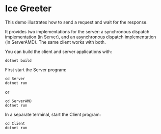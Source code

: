# Ice Greeter

This demo illustrates how to send a request and wait for the response.

It provides two implementations for the server: a synchronous dispatch implementation (in Server), and an asynchronous
dispatch implementation (in ServerAMD). The same client works with both.

You can build the client and server applications with:

``` shell
dotnet build
```

First start the Server program:

```shell
cd Server
dotnet run
```

or

```shell
cd ServerAMD
dotnet run
```

In a separate terminal, start the Client program:

```shell
cd Client
dotnet run
```

